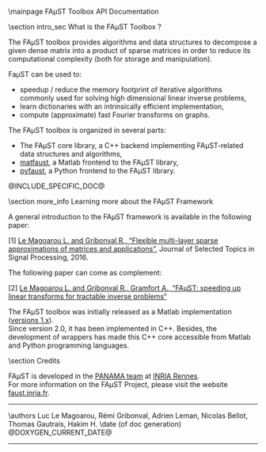 \mainpage FAµST Toolbox API Documentation

\section intro_sec What is the FAµST Toolbox ?

The FAµST toolbox provides algorithms and data structures to decompose a given dense matrix into a product of sparse matrices in order to reduce its computational complexity (both for storage and manipulation).

FaµST can be used to:

- speedup / reduce the memory footprint of iterative algorithms commonly used for solving high dimensional linear inverse problems,
- learn dictionaries with an intrinsically efficient implementation,
- compute (approximate) fast Fourier transforms on graphs.

The FAµST toolbox is organized in several parts:

- The FAµST core library, a C++ backend implementing FAµST-related data structures and algorithms,
- [matfaust](./namespacematfaust.html), a Matlab frontend to the FAµST library,
- [pyfaust](./namespacepyfaust.html), a Python frontend to the FAµST library.


@INCLUDE_SPECIFIC_DOC@

\section more_info Learning more about the FAµST Framework

A general introduction to the FAµST framework is available in the following paper:

[1] [Le Magoarou L. and Gribonval R., “Flexible multi-layer sparse approximations of matrices and applications”](https://hal.archives-ouvertes.fr/hal-01167948), Journal of Selected Topics in Signal Processing, 2016.

The following paper can come as complement:

[2] [Le Magoarou L. and Gribonval R., Gramfort A., “FAµST: speeding up linear transforms for tractable inverse problems“](https://hal.archives-ouvertes.fr/hal-01156478v1)

The FAµST toolbox was initially released as a Matlab implementation ([versions 1.x](http://faust.inria.fr/download/faust-1-x/)).
<br/>Since version 2.0, it has been implemented in C++. Besides, the development of wrappers has made this C++ core accessible from Matlab and Python programming languages.


\section Credits

FAµST is developed in the [PANAMA team](https://team.inria.fr/panama/) at [INRIA Rennes](https://www.inria.fr/en/centre/rennes). <br>
For more information on the FAµST Project, please visit the website [faust.inria.fr](http://faust.inria.fr). <br>




<HR>
\authors Luc Le Magoarou, Rémi Gribonval, Adrien Leman, Nicolas Bellot, Thomas Gautrais, Hakim H.
\date (of doc generation) @DOXYGEN_CURRENT_DATE@

<HR>

